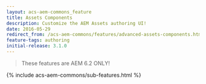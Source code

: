 ```yaml
---
layout: acs-aem-commons_feature
title: Assets Components
description: Customize the AEM Assets authoring UI!
date: 2016-05-29
redirect_from: /acs-aem-commons/features/advanced-assets-components.html
feature-tags: authoring
initial-release: 3.1.0
---
```


> These features are AEM 6.2 ONLY!

{% include acs-aem-commons/sub-features.html %}
